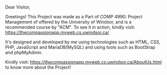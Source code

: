 Dear Visitor, 

Greetings! This Project was made as a Part of COMP 4990: Project Management of offered by the University of Windsor, and is a recommended course by "ACM".
To see it in action, kindly visit: https://thecompassionapp.myweb.cs.uwindsor.ca/

It's designed and developed by me using technologies such as HTML, CSS, PHP, JavaScript and MariaDB(MySQL) and using tools such as BootStrap and phpMyAdmin.

Kindly visit: https://thecompassionapp.myweb.cs.uwindsor.ca/AboutUs.html to know more about the Project!


